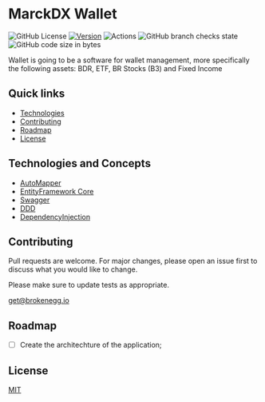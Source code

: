 # MarckDX Wallet

![GitHub License](https://img.shields.io/github/license/marckdx/Wallet)
[![Version](https://img.shields.io/badge/version-0.0.0-red.svg)](https://semver.org)
![Actions](https://github.com/marckdx/Wallet/actions/workflows/ci.yml/badge.svg)
![GitHub branch checks state](https://img.shields.io/github/checks-status/marckdx/Wallet/main)
![GitHub code size in bytes](https://img.shields.io/github/languages/code-size/marckdx/Wallet)

Wallet is going to be a software for wallet management, more specifically the following assets: BDR, ETF, BR Stocks (B3) and Fixed Income


## Quick links

* [Technologies](#technologies-and-concepts)
* [Contributing](#contributing)
* [Roadmap](#roadmap)
* [License](#license)

## Technologies and Concepts

* [AutoMapper](https://automapper.org/)
* [EntityFramework Core](https://docs.microsoft.com/en-us/ef/core/) 
* [Swagger](https://swagger.io/) 
* [DDD](https://www.infoq.com/articles/ddd-in-practice/) 
* [DependencyInjection](https://docs.microsoft.com/en-us/aspnet/core/fundamentals/dependency-injection?view=aspnetcore-5.0)

## Contributing
Pull requests are welcome. For major changes, please open an issue first to discuss what you would like to change.

Please make sure to update tests as appropriate.

[get@brokenegg.io](mailto:get@brokenegg.io)

## Roadmap

- [ ] Create the architechture of the application;

## License
[MIT](https://choosealicense.com/licenses/mit/)
